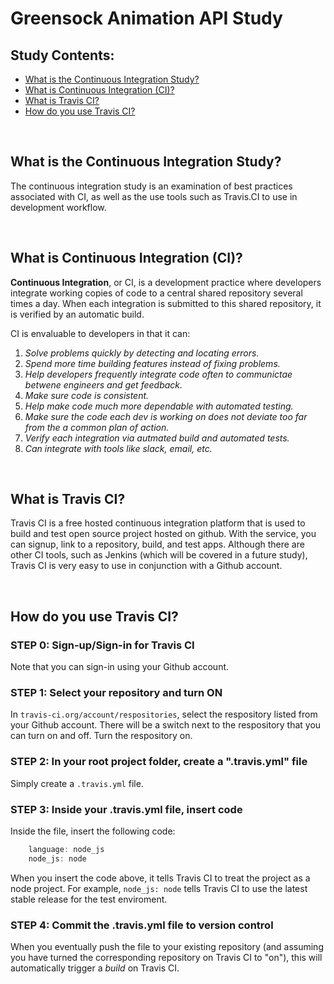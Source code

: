 # Greensock Animation API Study


## Study Contents:

* [What is the Continuous Integration Study?](#)
* [What is Continuous Integration (CI)?](#)
* [What is Travis CI?](#)
* [How do you use Travis CI?](#)

<br>

## What is the Continuous Integration Study?
The continuous integration study is an examination of best practices associated with CI, as well as the use tools such as Travis.CI to use 
in development workflow.

<br>

## What is Continuous Integration (CI)?
**Continuous Integration**, or CI, is a development practice where developers integrate working copies of code to a central shared repository several
times a day.  When each integration is submitted to this shared repository, it is verified by an automatic build.

CI is envaluable to developers in that it can:
1. *Solve problems quickly by detecting and locating errors.*
2. *Spend more time building features instead of fixing problems.* 
3. *Help developers frequently integrate code often to communictae betwene engineers and get feedback.* 
4. *Make sure code is consistent.*
5. *Help make code much more dependable with automated testing.* 
6. *Make sure the code each dev is working on does not deviate too far from the a common plan of action.*
7. *Verify each integration via autmated build and automated tests.*
8. *Can integrate with tools like slack, email, etc.*
 
<br>

## What is Travis CI?
Travis CI is a free hosted continuous integration platform that is used to build and test open source project hosted on github.  With the service, you can signup, 
link to a repository, build, and test apps.  Although there are other CI tools, such as Jenkins (which will be covered in a future study), Travis CI is very easy to use 
in conjunction with a Github account.

<br>

## How do you use Travis CI?

### STEP 0: Sign-up/Sign-in for Travis CI
Note that you can sign-in using your Github account.

### STEP 1: Select your repository and turn ON
In ```travis-ci.org/account/respositories```, select the respository listed from your Github account.  There will be a switch next to the respository that you can turn on and off.
Turn the respository on.

### STEP 2: In your root project folder, create a ".travis.yml" file
Simply create a ``` .travis.yml ``` file.

### STEP 3: Inside your .travis.yml file, insert code
Inside the file, insert the following code:
```JavaScript
    language: node_js
    node_js: node
```
When you insert the code above, it tells Travis CI to treat the project as a node project.
For example, ``` node_js: node ``` tells Travis CI to use the latest stable release for the test enviroment.

### STEP 4: Commit the .travis.yml file to version control
When you eventually push the file to your existing repository (and assuming you have turned the corresponding repository on Travis CI to "on"), this will automatically
trigger a *build* on Travis CI.




